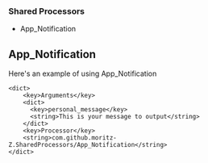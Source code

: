 ### Shared Processors

- App_Notification

## App_Notification

Here's an example of using App_Notification

```
<dict>
    <key>Arguments</key>
    <dict>
      <key>personal_message</key>
      <string>This is your message to output</string>
    </dict>
    <key>Processor</key>
    <string>com.github.moritz-Z.SharedProcessors/App_Notification</string>
</dict>
```

